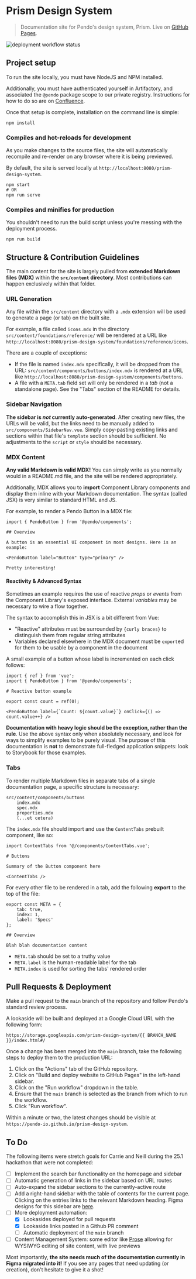 # Prism Design System

> Documentation site for Pendo's design system, Prism. Live on [GitHub Pages](https://pendo-io.github.io/prism-design-system).

![deployment workflow status](https://github.com/pendo-io/prism-design-system/actions/workflows/publish.yml/badge.svg)

## Project setup

To run the site locally, you must have NodeJS and NPM installed.

Additionally, you must have authenticated yourself in Artifactory, and associated the `@pendo` package scope to our private registry. Instructions for how to do so are on [Confluence](https://pendo-io.atlassian.net/wiki/spaces/ENG/pages/1437761584/JFrog+Artifactory+-+Private+NPM+Registry+Setup).

Once that setup is complete, installation on the command line is simple:

```
npm install
```

### Compiles and hot-reloads for development

As you make changes to the source files, the site will automatically recompile and re-render on any browser where it is being previewed.

By default, the site is served locally at `http://localhost:8080/prism-design-system`.

```
npm start
# OR
npm run serve
```

### Compiles and minifies for production

You shouldn't need to run the build script unless you're messing with the deployment process.

```
npm run build
```

## Structure & Contribution Guidelines

The main content for the site is largely pulled from **extended Markdown files (MDX)** within the **`src/content` directory**. Most contributions can happen exclusively within that folder.

### URL Generation

Any file within the `src/content` directory with a `.mdx` extension will be used to generate a page (or tab) on the built site.

For example, a file called `icons.mdx` in the directory `src/content/foundations/reference/` will be rendered at a URL like `http://localhost:8080/prism-design-system/foundations/reference/icons`.

There are a couple of exceptions:

- If the file is named `index.mdx` specifically, it will be dropped from the URL: `src/content/components/buttons/index.mdx` is rendered at a URL like `http://localhost:8080/prism-design-system/components/buttons`.
- A file with a `META.tab` field set will only be rendered in a _tab_ (not a standalone page). See the "Tabs" section of the README for details.

### Sidebar Navigation

**The sidebar is *not* currently auto-generated**. After creating new files, the URLs will be valid, but the links need to be manually added to `src/components/SidebarNav.vue`. Simply copy-pasting existing links and sections within that file's `template` section should be sufficient. No adjustments to the `script` or `style` should be necessary.

### MDX Content

**Any valid Markdown is valid MDX!** You can simply write as you normally would in a README.md file, and the site will be rendered appropriately.

Additionally, MDX allows you to **import** Component Library components and display them inline with your Markdown documentation. The syntax (called JSX) is very similar to standard HTML and JS.

For example, to render a Pendo Button in a MDX file:

```
import { PendoButton } from '@pendo/components';

## Overview

A button is an essential UI component in most designs. Here is an example:

<PendoButton label="Button" type="primary" />

Pretty interesting!
```

#### Reactivity & Advanced Syntax

Sometimes an example requires the use of reactive *props* or *events* from the Component Library's exposed interface. External *variables* may be necessary to wire a flow together.

The syntax to accomplish this in JSX is a bit different from Vue:

- "Reactive" attributes must be surrounded by `{curly braces}` to distinguish them from regular string attributes
- Variables declared elsewhere in the MDX document must be `export`ed for them to be usable by a component in the document

A small example of a button whose label is incremented on each click follows:

```
import { ref } from 'vue';
import { PendoButton } from '@pendo/components';

# Reactive button example

export const count = ref(0);

<PendoButton label={`Count: ${count.value}`} onClick={() => count.value++} />
```

**Documentation with heavy logic should be the exception, rather than the rule**. Use the above syntax only when absolutely necessary, and look for ways to simplify examples to be purely visual. The purpose of this documentation is **not** to demonstrate full-fledged application snippets: look to Storybook for those examples.

### Tabs

To render multiple Markdown files in separate tabs of a single documentation page, a specific structure is necessary:

```
src/content/components/buttons
    index.mdx
    spec.mdx
    properties.mdx
    (...et cetera)
```

The `index.mdx` file should import and use the `ContentTabs` prebuilt component, like so:

```mdx
import ContentTabs from '@/components/ContentTabs.vue';

# Buttons

Summary of the Button component here

<ContentTabs />
```

For every other file to be rendered in a tab, add the following **export** to the top of the file:

```mdx
export const META = {
    tab: true,
    index: 1,
    label: 'Specs'
};

## Overview

Blah blah documentation content
```

- `META.tab` should be set to a truthy value
- `META.label` is the human-readable label for the tab
- `META.index` is used for sorting the tabs' rendered order

## Pull Requests & Deployment

Make a pull request to the `main` branch of the repository and follow Pendo's standard review process.

A lookaside will be built and deployed at a Google Cloud URL with the following form:

```
https://storage.googleapis.com/prism-design-system/{{ BRANCH_NAME }}/index.html#/
```

Once a change has been merged into the `main` branch, take the following steps to deploy them to the production URL:

1. Click on the "Actions" tab of the GitHub repository.
2. Click on "Build and deploy website to GitHub Pages" in the left-hand sidebar.
3. Click on the "Run workflow" dropdown in the table.
4. Ensure that the `main` branch is selected as the branch from which to run the workflow.
5. Click "Run workflow".

Within a minute or two, the latest changes should be visible at `https://pendo-io.github.io/prism-design-system`.

## To Do

The following items were stretch goals for Carrie and Neill during the 25.1 hackathon that were not completed:

- [ ] Implement the search bar functionality on the homepage and sidebar
- [ ] Automatic generation of links in the sidebar based on URL routes
- [ ] Auto-expand the sidebar sections to the currently-active route
- [ ] Add a right-hand sidebar with the table of contents for the current page. Clicking on the entries links to the relevant Markdown heading. Figma designs for this sidebar are [here](https://www.figma.com/design/VvIdJrQwAiip94MOReeghV/%F0%9F%8C%88-2024-Prism-Site?node-id=1106-7755&t=hdnic9Lg9Eg7iv8S-0).
- [ ] More deployment automation:
  - [x] Lookasides deployed for pull requests
  - [x] Lookaside links posted in a Github PR comment
  - [ ] Automatic deployment of the `main` branch
- [ ] Content Management System: some editor like [Prose](https://prose.io/) allowing for WYSIWYG editing of site content, with live previews

Most importantly, **the site needs much of the documentation currently in Figma migrated into it!** If you see any pages that need updating (or creation), don't hesitate to give it a shot!
